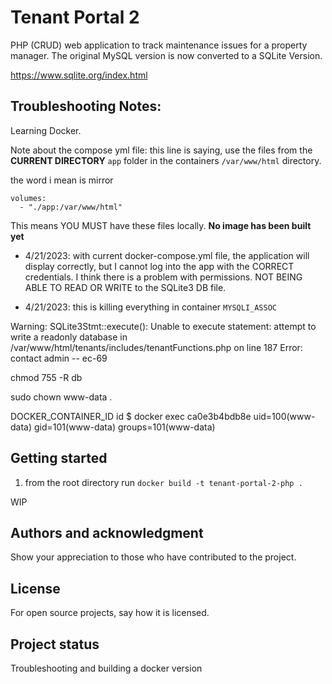 # Tenant Portal 2

PHP (CRUD) web application to track maintenance issues for a property manager. The original MySQL version is now converted to a SQLite Version.

https://www.sqlite.org/index.html

## Troubleshooting Notes:

Learning Docker.

Note about the compose yml file: this line is saying, use the files from the **CURRENT DIRECTORY** `app` folder in the containers `/var/www/html` directory. 

the word i mean is mirror

```
volumes:
  - "./app:/var/www/html"

```
This means YOU MUST have these files locally. **No image has been built yet**

- 4/21/2023: with current docker-compose.yml file, the application will display correctly, but I cannot log into the app with the CORRECT credentials.  I think there is a problem with permissions.  NOT BEING ABLE TO READ OR WRITE to the SQLite3 DB file.

- 4/21/2023: this is killing everything in container `MYSQLI_ASSOC`


Warning: SQLite3Stmt::execute(): Unable to execute statement: attempt to write a readonly database in /var/www/html/tenants/includes/tenantFunctions.php on line 187
Error: contact admin -- ec-69

chmod 755 -R db

sudo chown www-data .

DOCKER_CONTAINER_ID id
$ docker exec ca0e3b4bdb8e uid=100(www-data) gid=101(www-data) groups=101(www-data)


## Getting started

1. from the root directory run `docker build -t tenant-portal-2-php .`


WIP

## Authors and acknowledgment
Show your appreciation to those who have contributed to the project.

## License
For open source projects, say how it is licensed.

## Project status

Troubleshooting and building a docker version
